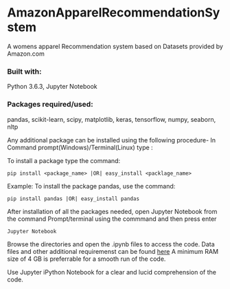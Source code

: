 # AmazonApparelRecommendationSystem

A womens apparel Recommendation system based on Datasets
provided by Amazon.com

### Built with: 
Python 3.6.3, Jupyter Notebook

### Packages required/used:
pandas, scikit-learn, scipy, matplotlib, keras, tensorflow, numpy, seaborn, nltp
  
  
Any additional package can be installed using the following procedure-
In Command prompt(Windows)/Terminal(Linux) type : 

To install a package type the command: 
```
pip install <package_name> |OR| easy_install <packlage_name>
```


Example: To install the package pandas, use the command: 
```
pip install pandas |OR| easy_install pandas
```

After installation of all the packages needed, open Jupyter Notebook from the 
command Prompt/terminal using the commmand and then press enter
```
Jupyter Notebook 
```

Browse the directories and open the .ipynb files to access the code.
Data files and other additional requiremenst can be found [here](https://drive.google.com/open?id=0BwNkduBnePt2VWhCYXhMV3p4dTg)
A minimum RAM size of 4 GB is preferrable for a smooth run of the code.

Use Jupyter iPython Notebook for a clear and lucid comprehension of the code.
                                                
